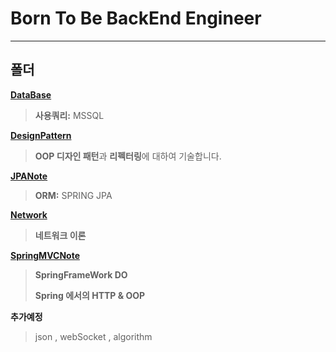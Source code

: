 # Born To Be BackEnd Engineer

---



## 폴더

**[DataBase](https://github.com/godcoder-ohseungyun/BackEndStudy/tree/master/DataBase)**

> **사용쿼리:** MSSQL 

**[DesignPattern](https://github.com/godcoder-ohseungyun/BackEndStudy/tree/master/DesignPattern)**

> **OOP 디자인 패턴**과 **리펙터링**에 대하여 기술합니다.

**[JPANote](https://github.com/godcoder-ohseungyun/BackEndStudy/tree/master/JPANote)**

> **ORM:** SPRING JPA

**[Network](https://github.com/godcoder-ohseungyun/BackEndStudy/tree/master/Network)**

> **네트워크 이론**

**[SpringMVCNote](https://github.com/godcoder-ohseungyun/BackEndStudy/tree/master/SpringMVCNote)**

> **SpringFrameWork DO** 
>
> **Spring 에서의 HTTP & OOP**



**추가예정**

> json , webSocket , algorithm